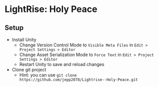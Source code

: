 LightRise: Holy Peace
=====================

Setup
---

* Install Unity
    - Change Version Control Mode to `Visible Meta Files` in `Edit > Project Settings > Editor`
    - Change Asset Serialization Mode to `Force Text` in `Edit > Project Settings > Editor`
    - Restart Unity to save and reload changes
* Clone git project
    - Hint: you can use `git clone https://github.com/jepp2078/Lightrise--Holy-Peace.git`
